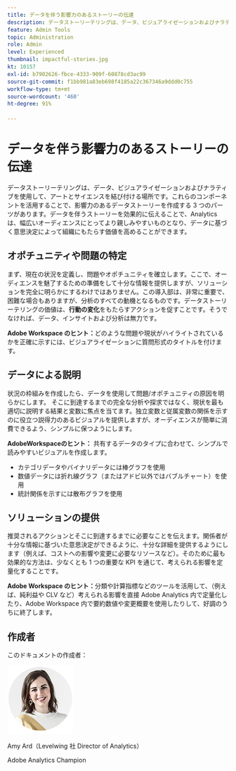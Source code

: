 ```yaml
---
title: データを伴う影響力のあるストーリーの伝達
description: データストーリーテリングは、データ、ビジュアライゼーションおよびナラティブを使用して、アートとサイエンスを結び付ける場所です。これらのコンポーネントを活用することで、影響力のあるデータストーリーを作成する 3 つのパーツがあります。データを伴うストーリーを効果的に伝えることで、Analytics は、幅広いオーディエンスにとってより親しみやすいものとなり、データに基づく意思決定によって組織にもたらす価値を高めることができます。
feature: Admin Tools
topic: Administration
role: Admin
level: Experienced
thumbnail: impactful-stories.jpg
kt: 10157
exl-id: b7902626-fbce-4333-909f-60878cd3ac99
source-git-commit: f1bb981a83eb698f4185a22c367346a9ddd0c755
workflow-type: tm+mt
source-wordcount: '460'
ht-degree: 91%

---
```


# データを伴う影響力のあるストーリーの伝達

データストーリーテリングは、データ、ビジュアライゼーションおよびナラティブを使用して、アートとサイエンスを結び付ける場所です。これらのコンポーネントを活用することで、影響力のあるデータストーリーを作成する 3 つのパーツがあります。データを伴うストーリーを効果的に伝えることで、Analytics は、幅広いオーディエンスにとってより親しみやすいものとなり、データに基づく意思決定によって組織にもたらす価値を高めることができます。

## オポチュニティや問題の特定

まず、現在の状況を定義し、問題やオポチュニティを確立します。ここで、オーディエンスを魅了するための準備をして十分な情報を提供しますが、ソリューションを完全に明らかにするわけではありません。この導入部は、非常に重要で、困難な場合もありますが、分析のすべての動機となるものです。データストーリーテリングの価値は、**行動の変化**&#x200B;をもたらすアクションを促すことです。そうでなければ、データ、インサイトおよび分析は無力です。

**Adobe Workspace のヒント：**&#x200B;どのような問題や現状がハイライトされているかを正確に示すには、ビジュアライゼーションに質問形式のタイトルを付けます。

## データによる説明

状況の枠組みを作成したら、データを使用して問題/オポチュニティの原因を明らかにします。 そこに到達するまでの完全な分析や探求ではなく、現状を最も適切に説明する結果と変数に焦点を当てます。独立変数と従属変数の関係を示すのに役立つ説得力のあるビジュアルを提供しますが、オーディエンスが簡単に消費できるよう、シンプルに保つようにします。

**AdobeWorkspaceのヒント：**
共有するデータのタイプに合わせて、シンプルで読みやすいビジュアルを作成します。

* カテゴリデータやバイナリデータには棒グラフを使用
* 数値データには折れ線グラフ（またはアドビ以外ではバブルチャート）を使用
* 統計関係を示すには散布グラフを使用

## ソリューションの提供

推奨されるアクションとそこに到達するまでに必要なことを伝えます。関係者が十分な情報に基づいた意思決定ができるように、十分な詳細を提供するようにします（例えば、コストへの影響や変更に必要なリソースなど）。そのために最も効果的な方法は、少なくとも 1 つの重要な KPI を通じて、考えられる影響を定量化することです。

**Adobe Workspace のヒント：**&#x200B;分類や計算指標などのツールを活用して、（例えば、純利益や CLV など）考えられる影響を直接 Adobe Analytics 内で定量化したり、Adobe Workspace 内で要約数値や変更概要を使用したりして、好調のうちに終了します。

## 作成者

このドキュメントの作成者：

![Amy Ard](assets/amy-ard-headshot-small.png)

Amy Ard（Levelwing 社 Director of Analytics）

Adobe Analytics Champion
